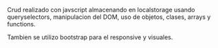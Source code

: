 Crud realizado con javscript almacenando en localstorage usando queryselectors, manipulacion del DOM, uso de objetos, clases, arrays y functions.

Tambien se utilizo bootstrap para el responsive y visuales.

